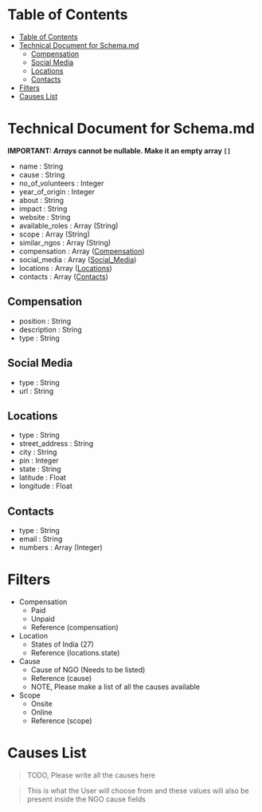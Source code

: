 # Table of Contents

- [Table of Contents](#table-of-contents)
- [Technical Document for Schema.md](#technical-document-for-schemamd)
  - [Compensation](#compensation)
  - [Social Media](#social-media)
  - [Locations](#locations)
  - [Contacts](#contacts)
- [Filters](#filters)
- [Causes List](#causes-list)

# Technical Document for Schema.md

**IMPORTANT: _Arrays_ cannot be nullable. Make it an empty array `[]`**

- name              : String
- cause             : String
- no_of_volunteers  : Integer
- year_of_origin    : Integer
- about             : String
- impact            : String
- website           : String
- available_roles   : Array (String)
- scope             : Array (String)
- similar_ngos      : Array (String)
- compensation      : Array ([Compensation](#compensation))
- social_media      : Array ([Social_Media](#social-media))
- locations         : Array ([Locations](#locations))
- contacts          : Array ([Contacts](#contacts))

## Compensation

- position          : String
- description       : String
- type              : String

## Social Media

- type              : String
- url               : String

## Locations

- type              : String
- street_address    : String 
- city              : String
- pin               : Integer
- state             : String
- latitude          : Float
- longitude         : Float

## Contacts

- type              : String
- email             : String
- numbers           : Array (Integer)

# Filters

- Compensation
  - Paid
  - Unpaid
  - Reference (compensation)
- Location
  - States of India (27)
  - Reference (locations.state)
- Cause
  - Cause of NGO (Needs to be listed)
  - Reference (cause)
  - NOTE, Please make a list of all the causes available
- Scope
  - Onsite
  - Online
  - Reference (scope)


# Causes List

> TODO, Please write all the causes here 

> This is what the User will choose from and these values will also be present inside the NGO cause fields
